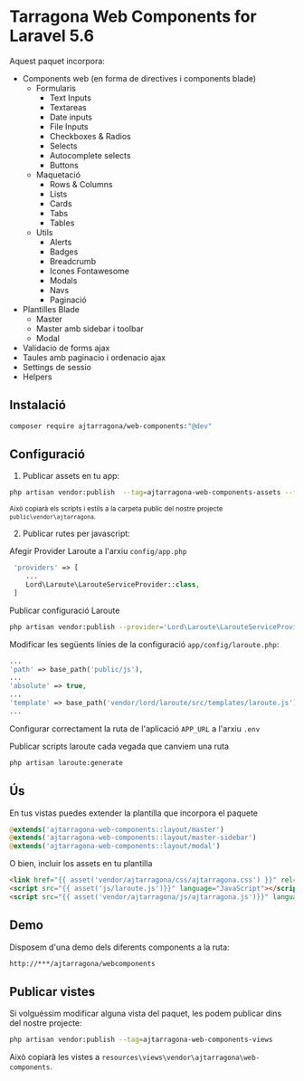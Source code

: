 # Tarragona Web Components for Laravel 5.6

Aquest paquet incorpora:
 - Components web (en forma de directives i components blade)
 	- Formularis
 		- Text Inputs
		- Textareas
		- Date inputs
		- File Inputs
		- Checkboxes & Radios
		- Selects
		- Autocomplete selects
		- Buttons
 	- Maquetació
		- Rows & Columns
		- Lists
		- Cards
		- Tabs
		- Tables
 	- Utils
		- Alerts
		- Badges
		- Breadcrumb
		- Icones Fontawesome
		- Modals
		- Navs
		- Paginació
 - Plantilles Blade
 	- Master
 	- Master amb sidebar i toolbar
 	- Modal
 - Validacio de forms ajax
 - Taules amb paginacio i ordenacio ajax
 - Settings de sessio
 - Helpers

## Instalació
```bash
composer require ajtarragona/web-components:"@dev"
```


## Configuració


1. Publicar assets en tu app:
```bash
php artisan vendor:publish  --tag=ajtarragona-web-components-assets --force
```
<small>Això copiarà els scripts i estils a la carpeta public del nostre projecte  `public\vendor\ajtarragona`.</small>



2. Publicar rutes per javascript:

Afegir Provider Laroute a l'arxiu `config/app.php`

```php
 'providers' => [
 	...
 	Lord\Laroute\LarouteServiceProvider::class,
 ]
```

Publicar configuració Laroute
```bash
php artisan vendor:publish --provider='Lord\Laroute\LarouteServiceProvider'
```

Modificar les següents línies de la configuració `app/config/laroute.php`:
```php
...
'path' => base_path('public/js'),
...
'absolute' => true,
...
'template' => base_path('vendor/lord/laroute/src/templates/laroute.js'),
...
```

Configurar correctament la ruta de l'aplicació `APP_URL` a l'arxiu `.env`

Publicar scripts laroute cada vegada que canviem una ruta
```bash
php artisan laroute:generate
```

## Ús

En tus vistas puedes extender la plantilla que incorpora el paquete
```php
@extends('ajtarragona-web-components::layout/master')
@extends('ajtarragona-web-components::layout/master-sidebar')
@extends('ajtarragona-web-components::layout/modal')
```

O bien, incluir los assets en tu plantilla
```html
<link href="{{ asset('vendor/ajtarragona/css/ajtarragona.css') }}" rel="stylesheet">
<script src="{{ asset('js/laroute.js')}}" language="JavaScript"></script>
<script src="{{ asset('vendor/ajtarragona/js/ajtarragona.js')}}" language="JavaScript"></script>
```



<!-- Opcionalment:
```bash
php artisan vendor:publish --tag=ajtarragona-web-components-config
```

Això copiarà l'arxiu a `config/webcomponents.php`.
 -->

## Demo
Disposem d'una demo dels diferents components a la ruta:
```bash
http://***/ajtarragona/webcomponents
```


## Publicar vistes
Si volguéssim modificar alguna vista del paquet, les podem publicar dins del nostre projecte:
```bash
php artisan vendor:publish --tag=ajtarragona-web-components-views
```

Això copiarà les vistes a `resources\views\vendor\ajtarragona\web-components`.


